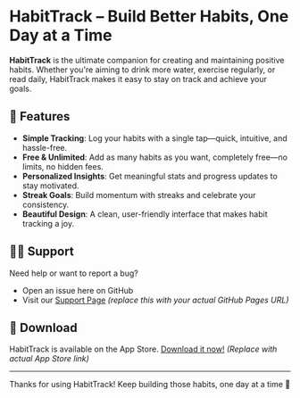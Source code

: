 # HabitTrack – Build Better Habits, One Day at a Time

**HabitTrack** is the ultimate companion for creating and maintaining positive habits. Whether you're aiming to drink more water, exercise regularly, or read daily, HabitTrack makes it easy to stay on track and achieve your goals.

## 🌟 Features

- **Simple Tracking**: Log your habits with a single tap—quick, intuitive, and hassle-free.
- **Free & Unlimited**: Add as many habits as you want, completely free—no limits, no hidden fees.
- **Personalized Insights**: Get meaningful stats and progress updates to stay motivated.
- **Streak Goals**: Build momentum with streaks and celebrate your consistency.
- **Beautiful Design**: A clean, user-friendly interface that makes habit tracking a joy.

## 🙋‍♂️ Support

Need help or want to report a bug?

- Open an issue here on GitHub
- Visit our [Support Page](https://yourusername.github.io/habittrack-support) *(replace this with your actual GitHub Pages URL)*

## 📱 Download

HabitTrack is available on the App Store. [Download it now!](#) *(Replace with actual App Store link)*

---

Thanks for using HabitTrack! Keep building those habits, one day at a time 💪
